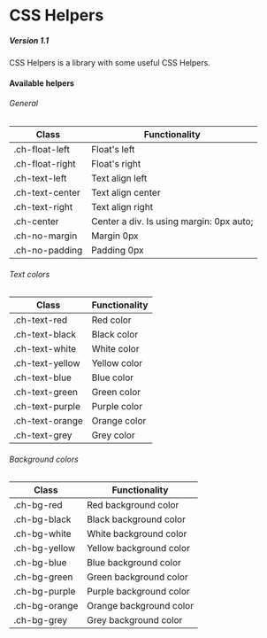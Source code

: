 CSS Helpers
===========
##### Version 1.1

CSS Helpers is a library with some useful CSS Helpers.


#### Available helpers


###### General
| Class        | Functionality           |
| ------------- |-------------|
| .ch-float-left      | Float's left |
| .ch-float-right      | Float's right      |
| .ch-text-left | Text align left |
| .ch-text-center | Text align center |
| .ch-text-right | Text align right |
| .ch-center | Center a div. Is using margin: 0px auto; |
| .ch-no-margin | Margin 0px |
| .ch-no-padding | Padding 0px |

###### Text colors
| Class        | Functionality           |
| ------------- |-------------|
| .ch-text-red | Red color |
| .ch-text-black | Black color |
| .ch-text-white | White color |
| .ch-text-yellow | Yellow color |
| .ch-text-blue | Blue color |
| .ch-text-green | Green color |
| .ch-text-purple | Purple color |
| .ch-text-orange | Orange color |
| .ch-text-grey | Grey color |

###### Background colors
| Class        | Functionality           |
| ------------- |-------------|
| .ch-bg-red | Red background color |
| .ch-bg-black | Black background color |
| .ch-bg-white | White background color |
| .ch-bg-yellow | Yellow background color |
| .ch-bg-blue | Blue background color |
| .ch-bg-green | Green background color |
| .ch-bg-purple | Purple background color |
| .ch-bg-orange | Orange background color |
| .ch-bg-grey | Grey background color |
